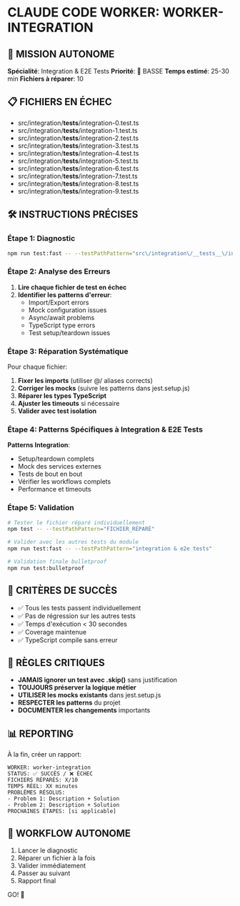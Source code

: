 # CLAUDE CODE WORKER: WORKER-INTEGRATION

## 🎯 MISSION AUTONOME
**Spécialité**: Integration & E2E Tests
**Priorité**: 📝 BASSE
**Temps estimé**: 25-30 min
**Fichiers à réparer**: 10

## 📋 FICHIERS EN ÉCHEC
- src/integration/__tests__/integration-0.test.ts
- src/integration/__tests__/integration-1.test.ts
- src/integration/__tests__/integration-2.test.ts
- src/integration/__tests__/integration-3.test.ts
- src/integration/__tests__/integration-4.test.ts
- src/integration/__tests__/integration-5.test.ts
- src/integration/__tests__/integration-6.test.ts
- src/integration/__tests__/integration-7.test.ts
- src/integration/__tests__/integration-8.test.ts
- src/integration/__tests__/integration-9.test.ts

## 🛠️ INSTRUCTIONS PRÉCISES

### Étape 1: Diagnostic
```bash
npm run test:fast -- --testPathPattern="src\/integration\/__tests__\/integration-0.test.ts"
```

### Étape 2: Analyse des Erreurs
1. **Lire chaque fichier de test en échec**
2. **Identifier les patterns d'erreur**:
   - Import/Export errors
   - Mock configuration issues  
   - Async/await problems
   - TypeScript type errors
   - Test setup/teardown issues

### Étape 3: Réparation Systématique
Pour chaque fichier:
1. **Fixer les imports** (utiliser @/ aliases corrects)
2. **Corriger les mocks** (suivre les patterns dans jest.setup.js)
3. **Réparer les types TypeScript** 
4. **Ajuster les timeouts** si nécessaire
5. **Valider avec test isolation**

### Étape 4: Patterns Spécifiques à Integration & E2E Tests


**Patterns Integration**:
- Setup/teardown complets
- Mock des services externes
- Tests de bout en bout
- Vérifier les workflows complets
- Performance et timeouts


### Étape 5: Validation
```bash
# Tester le fichier réparé individuellement
npm test -- --testPathPattern="FICHIER_RÉPARÉ"

# Valider avec les autres tests du module  
npm run test:fast -- --testPathPattern="integration & e2e tests"

# Validation finale bulletproof
npm run test:bulletproof
```

## 🎯 CRITÈRES DE SUCCÈS
- ✅ Tous les tests passent individuellement
- ✅ Pas de régression sur les autres tests
- ✅ Temps d'exécution < 30 secondes
- ✅ Coverage maintenue
- ✅ TypeScript compile sans erreur

## 🚨 RÈGLES CRITIQUES
- **JAMAIS ignorer un test avec .skip()** sans justification
- **TOUJOURS préserver la logique métier** 
- **UTILISER les mocks existants** dans jest.setup.js
- **RESPECTER les patterns** du projet
- **DOCUMENTER les changements** importants

## 📊 REPORTING
À la fin, créer un rapport:
```
WORKER: worker-integration
STATUS: ✅ SUCCÈS / ❌ ÉCHEC
FICHIERS RÉPARÉS: X/10
TEMPS RÉEL: XX minutes
PROBLÈMES RÉSOLUS:
- Problem 1: Description + Solution
- Problem 2: Description + Solution
PROCHAINES ÉTAPES: [si applicable]
```

## 🔄 WORKFLOW AUTONOME
1. Lancer le diagnostic
2. Réparer un fichier à la fois
3. Valider immédiatement
4. Passer au suivant
5. Rapport final

GO! 🚀
